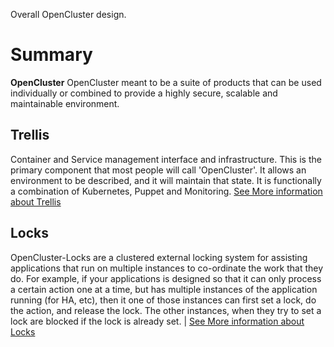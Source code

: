 Overall OpenCluster design.

# Summary

**OpenCluster** OpenCluster meant to be a suite of products that can be used individually or combined to provide a highly secure, scalable and maintainable environment.

## Trellis
Container and Service management interface and infrastructure.  This is the primary component that most people will call 'OpenCluster'.  It allows an environment to be described, and it will maintain that state.  It is functionally a combination of Kubernetes, Puppet and Monitoring.
[See More information about Trellis](Trellis)

## Locks
OpenCluster-Locks are a clustered external locking system for assisting applications that run on multiple instances to co-ordinate the work that they do.  For example, if your applications is designed so that it can only process a certain action one at a time, but has multiple instances of the application running (for HA, etc), then it one of those instances can first set a lock, do the action, and release the lock.  The other instances, when they try to set a lock are blocked if the lock is already set. |
[See More information about Locks](OpenCluster-Locks)

